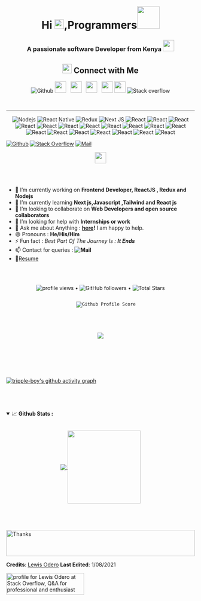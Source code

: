 <h1 align="center">Hi  <img src="https://media.giphy.com/media/hvRJCLFzcasrR4ia7z/giphy.gif" width="25px">,Programmers<img src="https://media.giphy.com/media/LnQjpWaON8nhr21vNW/giphy.gif" width="60"></h1>
   
<h3 align="center">A passionate software Developer from Kenya <img src="https://media.giphy.com/media/WUlplcMpOCEmTGBtBW/giphy.gif" width="30"></h3>
<h2 align="center"> <img src="https://media.giphy.com/media/5WJ6SOKeNKrSzblU4R/giphy.gif" width="25"> Connect with Me </h2>

<p align='center'>
   <img alt="Github" src="https://img.shields.io/badge/GitHub-100000?style=for-the-badge&logo=github&logoColor=white)](https://github.com/tripple-boy" />
<a href="https://dev.to/odero"><img height="30" src="https://github.com/tripple-boy/tripple-boy/blob/master/icon/dev.png"></a>&nbsp;&nbsp;
<a href="https://twitter.com/_tripple_boy"><img height="30" src="https://github.com/tripple-boy/tripple-boy/blob/master/icon/twitter.png?raw=true"></a>&nbsp;&nbsp;
<a href="https://www.instagram.com/_tripple_boy/"><img height="30" src="https://github.com/tripple-boy/tripple-boy/blob/master/icon/instagram.png?raw=true"></a>&nbsp;&nbsp;
<a href="https://www.buymeacoffee.com/_tripple_boy"><img height="30" src="https://github.com/tripple-boy/tripple-boy/blob/master/icon/by-me-a-coffee.png?raw=true"></a>
<a href="https://www.linkedin.com/in/lewis-odero-5aa1241a2/"><img height="30" src="https://github.com/tripple-boy/tripple-boy/blob/master/icon/linkedin.png?raw=true"></a>
   <img alt="Stack overflow" src="https://img.shields.io/badge/Stack_Overflow-FE7A16?style=for-the-badge&logo=stack-overflow&logoColor=white)](https://stackoverflow.com/users/15766112/lewis-odero?tab=profile" />
</p>

 
<br/>
<hr>


<p align='center' >
   <img alt="Nodejs" src="https://img.shields.io/badge/Node.js-339933?style=for-the-badge&logo=nodedotjs&logoColor=white" />
   <img alt="React Native" src="https://img.shields.io/badge/-React_Native-007ACC?style=for-the-badge&logo=react&logoColor=white" />
   <img alt="Redux" src="https://img.shields.io/badge/Redux-593D88?style=for-the-badge&logo=redux&logoColor=white" />
  <img alt="Next JS" src="https://img.shields.io/badge/-Next_JS-000000?style=for-the-badge&logo=nextjs&logoColor=white" />
 <img alt="React" src="https://img.shields.io/badge/React-20232A?style=for-the-badge&logo=react&logoColor=61DAFB" /> 
  <img alt="React" src="https://img.shields.io/badge/-Tailwindcss-FFD700?style=for-the-badge&logo=tailwindcss&logoColor=white" /> 
    <img alt="React" src="https://img.shields.io/badge/HTML5-E34F26?style=for-the-badge&logo=html5&logoColor=white" /> 
    <img alt="React" src="https://img.shields.io/badge/CSS3-1572B6?style=for-the-badge&logo=css3&logoColor=white" /> 
    <img alt="React" src="https://img.shields.io/badge/Git-F05032?style=for-the-badge&logo=git&logoColor=white" /> 
    <img alt="React" src="https://img.shields.io/badge/Yarn-2C8EBB?style=for-the-badge&logo=yarn&logoColor=white" /> 
    <img alt="React" src="https://img.shields.io/badge/npm-CB3837?style=for-the-badge&logo=npm&logoColor=white" /> 
   <img alt="React" src="https://img.shields.io/badge/JavaScript-F7DF1E?style=for-the-badge&logo=javascript&logoColor=black" /> 
    <img alt="React" src="https://img.shields.io/badge/React_Router-CA4245?style=for-the-badge&logo=react-router&logoColor=white" /> 
    <img alt="React" src="https://img.shields.io/badge/firebase-ffca28?style=for-the-badge&logo=firebase&logoColor=black" /> 
   <img alt="React" src="https://img.shields.io/badge/Material--UI-0081CB?style=for-the-badge&logo=material-ui&logoColor=white" /> 
    <img alt="React" src="https://img.shields.io/badge/styled--components-DB7093?style=for-the-badge&logo=styled-components&logoColor=white" /> 
    <img alt="React" src="https://img.shields.io/badge/styled--components-DB7093?style=for-the-badge&logo=styled-components&logoColor=white" /> 
    <img alt="React" src="https://img.shields.io/badge/Visual_Studio_Code-0078D4?style=for-the-badge&logo=visual%20studio%20code&logoColor=white" /> 
    <img alt="React" src="https://img.shields.io/badge/Windows-0078D6?style=for-the-badge&logo=windows&logoColor=white" /> 
    <img alt="React" src="https://img.shields.io/badge/Heroku-430098?style=for-the-badge&logo=heroku&logoColor=white" />
    <img alt="React" src="https://img.shields.io/badge/Netlify-00C7B7?style=for-the-badge&logo=netlify&logoColor=white" />
    <img alt="React" src="https://img.shields.io/badge/Google_chrome-4285F4?style=for-the-badge&logo=Google-chrome&logoColor=white" />
   
 </p>

[![Github](https://img.shields.io/badge/GitHub-100000?style=for-the-badge&logo=github&logoColor=white)](https://github.com/tripple-boy)
[![Stack Overflow](https://img.shields.io/badge/Stack_Overflow-FE7A16?style=for-the-badge&logo=stack-overflow&logoColor=white)](https://stackoverflow.com/users/15766112/lewis-odero?tab=profile)
[![Mail](https://img.shields.io/badge/Gmail-D14836?style=for-the-badge&logo=gmail&logoColor=white)](mailto:lewisodero27@gmail.com)

<p align="center">
 <a href="https://www.buymeacoffee.com/_tripple_boy"><img height="30" src="https://github.com/tripple-boy/tripple-boy/blob/master/icon/buy-me-a-coffee.png?raw=true"></a>
</p>

  <br/>

<br />

<p align="right">

- 🔭 I’m currently working on **Frontend Developer, ReactJS , Redux and Nodejs**
- 🌱 I’m currently learning **Next js,Javascript ,Tailwind and React js**
- 👯 I’m looking to collaborate on **Web Developers and open source collaborators**
- 🤔 I’m looking for help with **Internships or work**
- 💬 Ask me about Anything : **[here](https://github.com/tripple-boy/lewis-0dero-okongo/issues)!** I am happy to help.
- 😄 Pronouns : **He/His/Him**
- ⚡ Fun fact : *Best Part Of The Journey Is : **It Ends***
- 📫 Contact for queries : **<img alt="Mail" src="https://img.shields.io/badge/Gmail-D14836?style=for-the-badge&logo=gmail&logoColor=white)](mailto:lewisodero27@gmail.com" />**
- 📝[Resume]()
</p>


<br/>
<br/>

<p align="center">
  <img src="https://gpvc.arturio.dev/tripple-boy" alt="profile views"> •  
  <img alt="GitHub followers" src="https://img.shields.io/github/followers/tripple-boy?label=Followers&style=social"> •   
  <img src="https://img.shields.io/github/stars/tripple-boy?label=Stars" alt="Total Stars">
</p>
<p align="center">
  <code>
    <img src="https://img.shields.io/badge/dynamic/json?label=Gitwar%20Profile%20Score&style=for-the-badge&color=ee6f57&logo=github&logoColor=white&query=score&url=http%3A%2F%2Fgitwar-jayant.herokuapp.com%2Fapi%2Ftripple-boy" alt="Github Profile Score">
     
  </code>
</p>

#


<p align="center">
  <a>
    <img align="center" src="https://github-readme-streak-stats.herokuapp.com/?user=tripple-boy&theme=dark&hide_border=true"/>
  </a>
</p>

#

<br/>


<br/>
<br/>

[![tripple-boy's github activity graph](https://activity-graph.herokuapp.com/graph?username=tripple-boy&bg_color=7ea46a&color=131113&line=9d0b15&point=6a58c6&area=true&hide_border=true)](https://github.com/ashutosh00710/github-readme-activity-graph)

   
   

<br/>

#

<details open="">
<summary>
  <g-emoji class="g-emoji" alias="chart_with_upwards_trend" fallback-src="https://github.githubassets.com/images/icons/emoji/unicode/1f4c8.png">📈</g-emoji> 
  <strong>Github Stats : </strong>
</summary>
<br>
  
<p align="center">
  <a href="https://github.com/tripple-boy">
    <img align="center" src="https://github-readme-stats.vercel.app/api?username=tripple-boy&show_icons=true&hide_border=true&title_color=94b4a4&amp&icon_color=FFFFFF&amp&text_color=FFFFFF&amp&bg_color=000000&count_private=true&include_all_commits=true"/>
  </a>
  <a href="https://github.com/tripple-boy">
    <img align="center" height="195px" src="https://github-readme-stats.vercel.app/api/top-langs/?username=tripple-boy&text_color=FFFFFF&bg_color=000000&title_color=94b4a4&langs_count=15&layout=compact&hide_border=true" />
  </a>
</p>
</details>
<br>

#
<img align='center' height="70" alt="Thanks" width="100%" src="https://github.com/tripple-boy/tripple-boy/blob/master/icon/Thanks.svg"/> 

**Credits**: [Lewis Odero](https://github.com/tripple-boy/)
**Last Edited**: 1/08/2021
</p>
<a href="https://stackoverflow.com/users/15766112/lewis-odero"><img src="https://stackoverflow.com/users/flair/15766112.png?theme=dark" width="208" height="58" alt="profile for Lewis Odero at Stack Overflow, Q&amp;A for professional and enthusiast programmers" title="profile for Lewis Odero at Stack Overflow, Q&amp;A for professional and enthusiast programmers"></a>


